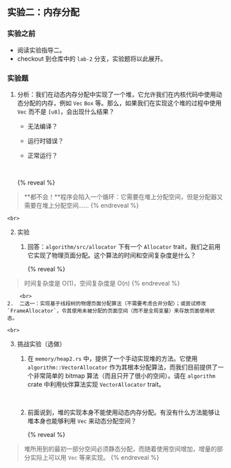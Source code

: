 ## 实验二：内存分配

### 实验之前

- 阅读实验指导二。
- checkout 到仓库中的 `lab-2` 分支，实验题将以此展开。

### 实验题

1.  分析：我们在动态内存分配中实现了一个堆，它允许我们在内核代码中使用动态分配的内存，例如 `Vec` `Box` 等。那么，如果我们在实现这个堆的过程中使用 `Vec` 而不是 `[u8]`，会出现什么结果？

    - 无法编译？

    - 运行时错误？

    - 正常运行？
    <br>

    {% reveal %}
> **都不会！**程序会陷入一个循环：它需要在堆上分配空间，但是分配器又需要在堆上分配空间……
    {% endreveal %}

    <br>
2.  实验
    1.  回答：`algorithm/src/allocator` 下有一个 `Allocator` trait，我们之前用它实现了物理页面分配。这个算法的时间和空间复杂度是什么？

        {% reveal %}
> 时间复杂度是 O(1)，空间复杂度是 O(n)
        {% endreveal %}

        <br>
    2.  二选一：实现基于线段树的物理页面分配算法（不需要考虑合并分配）；或尝试修改 `FrameAllocator`，令其使用未被分配的页面空间（而不是全局变量）来存放页面使用状态。

    <br>
3.  挑战实验（选做）
    1.  在 `memory/heap2.rs` 中，提供了一个手动实现堆的方法。它使用 `algorithm::VectorAllocator` 作为其根本分配算法，而我们目前提供了一个非常简单的 bitmap 算法（而且只开了很小的空间）。请在 `algorithm` crate 中利用伙伴算法实现 `VectorAllocator` trait。

        <br>
    2.  前面说到，堆的实现本身不能使用动态内存分配。有没有什么方法能够让堆本身也能够利用 `Vec` 来动态分配空间？

        {% reveal %}
> 堆所用到的最初一部分空间必须静态分配，而随着使用空间增加，增量的部分实际上可以用 `Vec` 等来实现。
        {% endreveal %}
